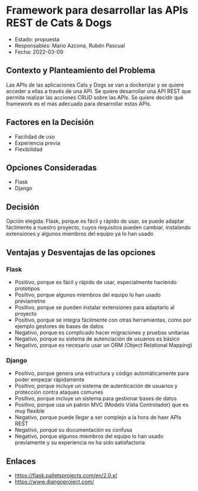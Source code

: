 # Framework para desarrollar las APIs REST de Cats & Dogs

* Estado: propuesta <!-- opcional -->
* Responsables: Mario Azcona, Rubén Pascual
* Fecha: 2022-03-09

## Contexto y Planteamiento del Problema

Las APIs de las aplicaciones Cats y Dogs se van a dockerizar y se quiere acceder a ellas a través de una API. Se quiere desarrollar una API REST que permita realizar las acciones CRUD sobre las APIs. Se quiere decidir qué framework es el más adecuado para desarrollar estas APIs.

## Factores en la Decisión <!-- opcional -->

* Facilidad de uso
* Experiencia previa
* Flexibilidad

## Opciones Consideradas

* Flask
* Django

## Decisión

 Opción elegida: Flask, porque es fácil y rápido de usar, se puede adaptar fácilmente a nuestro proyecto, cuyos requisitos pueden cambiar, instalando extensiones y algunos miembros del equipo ya lo han usado

## Ventajas y Desventajas de las opciones

### Flask

* Positivo, porque es fácil y rápido de usar, especialmente haciendo prototipos
* Positivo, porque algunos miembros del equipo lo han usado previametne
* Positivo, porque se pueden instalar extensiones para adaptarlo al proyecto
* Positivo, porque se integra fácilmente con otras herramientas, como por ejemplo gestores de bases de datos
* Negativo, porque es complicado hacer migraciones y pruebas unitarias
* Negativo, porque su sistema de autenciación de usuarios es básico
* Negativo, porque es necesario usar un ORM (Object Relational Mapping)

### Django

* Positivo, porque genera una estructura y código automáticamente para poder empezar rápidamente
* Positivo, porque incluye un sistema de autenticación de usuarios y protección contra ataques comunes
* Positivo, porque incluye un sistema para gestionar bases de datos
* Positivo, porque usa un patrón MVC (Modelo Vista Controlador) que es muy flexible
* Negativo, porque puede llegar a ser complejo a la hora de haer APIs REST
* Negativo, porque su documentación es confusa
* Negativo, porque algunos miembros del equipo lo han usado previamente y su experiencia no ha sido satisfactoria

## Enlaces <!-- opcional -->

* https://flask.palletsprojects.com/en/2.0.x/
* https://www.djangoproject.com/